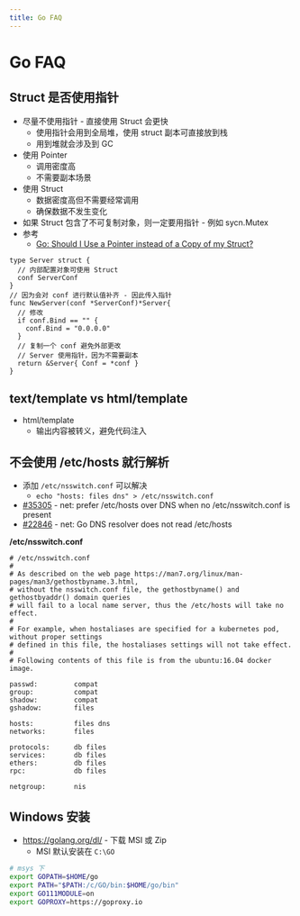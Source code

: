 ```yaml
---
title: Go FAQ
---
```


# Go FAQ

## Struct 是否使用指针
* 尽量不使用指针 - 直接使用 Struct 会更快
  * 使用指针会用到全局堆，使用 struct 副本可直接放到栈
  * 用到堆就会涉及到 GC
* 使用 Pointer
  * 调用密度高
  * 不需要副本场景
* 使用 Struct
  * 数据密度高但不需要经常调用
  * 确保数据不发生变化
* 如果 Struct 包含了不可复制对象，则一定要用指针 - 例如 sycn.Mutex
* 参考
  * [Go: Should I Use a Pointer instead of a Copy of my Struct?](https://medium.com/a-journey-with-go/44b43b104963)

```golang
type Server struct {
  // 内部配置对象可使用 Struct
  conf ServerConf
}
// 因为会对 conf 进行默认值补齐 - 因此传入指针
func NewServer(conf *ServerConf)*Server{
  // 修改
  if conf.Bind == "" {
    conf.Bind = "0.0.0.0"
  }
  // 复制一个 conf 避免外部更改
  // Server 使用指针，因为不需要副本
  return &Server{ Conf = *conf }
}
```

## text/template vs html/template
* html/template
  * 输出内容被转义，避免代码注入

## 不会使用 /etc/hosts 就行解析
* 添加 `/etc/nsswitch.conf` 可以解决
  * `echo "hosts: files dns" > /etc/nsswitch.conf`
* [#35305](https://github.com/golang/go/issues/35305) - net: prefer /etc/hosts over DNS when no /etc/nsswitch.conf is present
* [#22846](https://github.com/golang/go/issues/22846) - net: Go DNS resolver does not read /etc/hosts

__/etc/nsswitch.conf__

```
# /etc/nsswitch.conf
#
# As described on the web page https://man7.org/linux/man-pages/man3/gethostbyname.3.html,
# without the nsswitch.conf file, the gethostbyname() and gethostbyaddr() domain queries
# will fail to a local name server, thus the /etc/hosts will take no effect.
#
# For example, when hostaliases are specified for a kubernetes pod, without proper settings
# defined in this file, the hostaliases settings will not take effect.
#
# Following contents of this file is from the ubuntu:16.04 docker image.

passwd:         compat
group:          compat
shadow:         compat
gshadow:        files

hosts:          files dns
networks:       files

protocols:      db files
services:       db files
ethers:         db files
rpc:            db files

netgroup:       nis
```

## Windows 安装
* https://golang.org/dl/ - 下载 MSI 或 Zip
  * MSI 默认安装在 `C:\GO`

```bash
# msys 下
export GOPATH=$HOME/go
export PATH="$PATH:/c/GO/bin:$HOME/go/bin"
export GO111MODULE=on
export GOPROXY=https://goproxy.io
```

